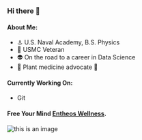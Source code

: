 ### Hi there 👋
#### About Me:  
  - :anchor: U.S. Naval Academy, B.S. Physics
  - :metal: USMC Veteran
  - :alien: On the road to a career in Data Science
  - :mushroom: Plant medicine advocate :cactus:
#### Currently Working On:
  - Git

#### Free Your Mind [Entheos Wellness](https://www.instagram.com/entheos_wellness/?hl=en).
  
  







![this is an image](https://cdn.mos.cms.futurecdn.net/HsDtpFEHbDpae6wBuW5wQo-970-80.jpg)





<!--
**tim-keriazes/tim-keriazes** is a ✨ _special_ ✨ repository because its `README.md` (this file) appears on your GitHub profile.

Here are some ideas to get you started:

- 🔭 I’m currently working on ...
- 🌱 I’m currently learning ...
- 👯 I’m looking to collaborate on ...
- 🤔 I’m looking for help with ...
- 💬 Ask me about ...
- 📫 How to reach me: ...
- 😄 Pronouns: ...
- ⚡ Fun fact: ...
-->
